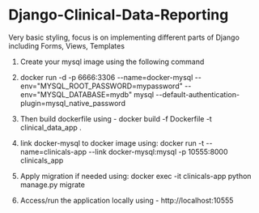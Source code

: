 # Django-Clinical-Data-Reporting
Very basic styling, focus is on implementing different parts of Django including
Forms, Views, Templates

1) Create your mysql image using the following command
2) docker run -d -p 6666:3306 --name=docker-mysql --env="MYSQL_ROOT_PASSWORD=mypassword" --env="MYSQL_DATABASE=mydb" mysql --default-authentication-plugin=mysql_native_password

3) Then build dockerfile using - docker build -f Dockerfile -t clinical_data_app .
4) link docker-mysql to docker image using:
    docker run -t --name=clinicals-app --link docker-mysql:mysql -p 10555:8000 clinicals_app
5) Apply migration if needed using:
    docker exec -it clinicals-app python manage.py migrate
6) Access/run the application locally using - http://localhost:10555 

